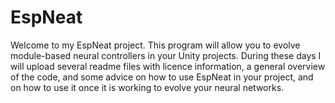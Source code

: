 # EspNeat
Welcome to my EspNeat project. This program will allow you to evolve module-based neural controllers in your Unity projects. During these days I will upload several readme files with licence information, a general overview of the code, and some advice on how to use EspNeat in your project, and on how to use it once it is working to evolve your neural networks.

